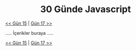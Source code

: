 <div align="center">
  <h1>30 Günde Javascript</h1>
</div>

[<< Gün 15](../gün-15/gun-15.md) | [Gün 17 >>](../gün-17/gun-17.md)

.....
İçerikler buraya
.....

[<< Gün 15](../gün-15/gun-15.md) | [Gün 17 >>](../gün-17/gun-17.md)